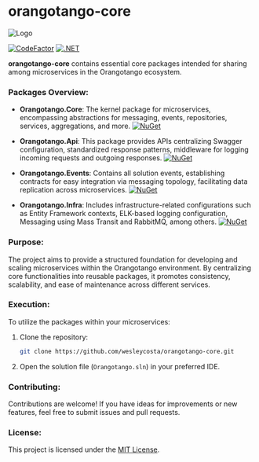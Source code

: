 # orangotango-core
![Logo](https://github.com/wesleycosta/orangotango/raw/main/images/logos/logo_full.png)

[![CodeFactor](https://www.codefactor.io/repository/github/wesleycosta/orangotango-core/badge)](https://www.codefactor.io/repository/github/wesleycosta/orangotango-core)
[![.NET](https://github.com/wesleycosta/orangotango-core/actions/workflows/dotnet.yml/badge.svg)](https://github.com/wesleycosta/orangotango-core/actions/workflows/dotnet.yml)

**orangotango-core** contains essential core packages intended for sharing among microservices in the Orangotango ecosystem.

### Packages Overview:

- **Orangotango.Core**: The kernel package for microservices, encompassing abstractions for messaging, events, repositories, services, aggregations, and more. [![NuGet](https://img.shields.io/nuget/v/Orangotango.Core.svg)](https://www.nuget.org/packages/Orangotango.Core)

- **Orangotango.Api**: This package provides APIs centralizing Swagger configuration, standardized response patterns, middleware for logging incoming requests and outgoing responses. [![NuGet](https://img.shields.io/nuget/v/Orangotango.Api.svg)](https://www.nuget.org/packages/Orangotango.Api)

- **Orangotango.Events**: Contains all solution events, establishing contracts for easy integration via messaging topology, facilitating data replication across microservices. [![NuGet](https://img.shields.io/nuget/v/Orangotango.Events.svg)](https://www.nuget.org/packages/Orangotango.Events)

- **Orangotango.Infra**: Includes infrastructure-related configurations such as Entity Framework contexts, ELK-based logging configuration, Messaging using Mass Transit and RabbitMQ, among others. [![NuGet](https://img.shields.io/nuget/v/Orangotango.Infra.svg)](https://www.nuget.org/packages/Orangotango.Infra)

### Purpose:

The project aims to provide a structured foundation for developing and scaling microservices within the Orangotango environment. By centralizing core functionalities into reusable packages, it promotes consistency, scalability, and ease of maintenance across different services.

### Execution:

To utilize the packages within your microservices:

1. Clone the repository:

   ```bash
   git clone https://github.com/wesleycosta/orangotango-core.git
   ```

2. Open the solution file (`Orangotango.sln`) in your preferred IDE.

### Contributing:

Contributions are welcome! If you have ideas for improvements or new features, feel free to submit issues and pull requests.

### License:

This project is licensed under the [MIT License](LICENSE).
